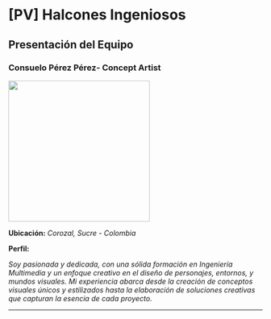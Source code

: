 # [PV] Halcones Ingeniosos

## Presentación del Equipo

### Consuelo Pérez Pérez- Concept Artist

<img src="https://drive.google.com/file/d/1VBOqvtygncDoZ-91WxIgojn-TbpdSZiX/view" width="280px">

**Ubicación:** *Corozal, Sucre - Colombia*

**Perfil:**

*Soy pasionada y dedicada, con una sólida formación en Ingeniería Multimedia y un enfoque creativo en el diseño de personajes, entornos, y mundos visuales. Mi experiencia abarca desde la creación de conceptos visuales únicos y estilizados hasta la elaboración de soluciones creativas que capturan la esencia de cada proyecto.*

<hr>

